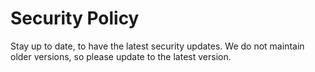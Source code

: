 # Security Policy

Stay up to date, to have the latest security updates.
We do not maintain older versions, so please update to the latest version.